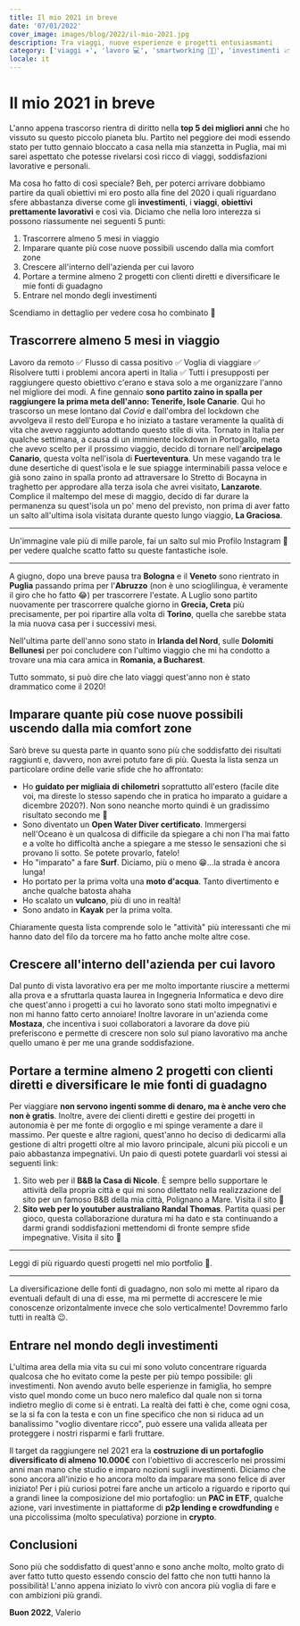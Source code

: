 ```yaml
---
title: Il mio 2021 in breve
date: '07/01/2022'
cover_image: images/blog/2022/il-mio-2021.jpg
description: Tra viaggi, nuove esperienze e progetti entusiasmanti
category: ['viaggi ✈️', 'lavoro 💻', 'smartworking 👨‍💻', 'investimenti 📈']
locale: it
---
```


# Il mio 2021 in breve

L'anno appena trascorso rientra di diritto nella **top 5 dei migliori anni** che ho vissuto su questo piccolo pianeta blu. Partito nel peggiore dei modi essendo stato per tutto gennaio bloccato a casa nella mia stanzetta in Puglia, mai mi sarei aspettato che potesse rivelarsi così ricco di viaggi, soddisfazioni lavorative e personali.

Ma cosa ho fatto di così speciale? Beh, per poterci arrivare dobbiamo partire da quali obiettivi mi ero posto alla fine del 2020 i quali riguardano sfere abbastanza diverse come gli **investimenti**, i **viaggi**, **obiettivi prettamente lavorativi** e così via. Diciamo che nella loro interezza si possono riassumente nei seguenti 5 punti:

1. Trascorrere almeno 5 mesi in viaggio
2. Imparare quante più cose nuove possibili uscendo dalla mia comfort zone
3. Crescere all'interno dell'azienda per cui lavoro
4. Portare a termine almeno 2 progetti con clienti diretti e diversificare le mie fonti di guadagno
5. Entrare nel mondo degli investimenti

Scendiamo in dettaglio per vedere cosa ho combinato 🧐

## Trascorrere almeno 5 mesi in viaggio

Lavoro da remoto ✅ Flusso di cassa positivo ✅ Voglia di viaggiare ✅ Risolvere tutti i problemi ancora aperti in Italia ✅
Tutti i presupposti per raggiungere questo obiettivo c'erano e stava solo a me organizzare l'anno nel migliore dei modi. A fine gennaio **sono partito zaino in spalla per raggiungere la prima meta dell'anno: Tenerife, Isole Canarie**. Qui ho trascorso un mese lontano dal _Covid_ e dall'ombra del lockdown che avvolgeva il resto dell'Europa e ho iniziato a tastare veramente la qualità di vita che avevo raggiunto adottando questo stile di vita. Tornato in Italia per qualche settimana, a causa di un imminente lockdown in Portogallo, meta che avevo scelto per il prossimo viaggio, decido di tornare nell'**arcipelago Canario**, questa volta nell'isola di **Fuerteventura**. Un mese vagando tra le dune desertiche di quest'isola e le sue spiagge interminabili passa veloce e già sono zaino in spalla pronto ad attraversare lo Stretto di Bocayna in traghetto per approdare alla terza isola che avrei visitato, **Lanzarote**. Complice il maltempo del mese di maggio, decido di far durare la permanenza su quest'isola un po' meno del previsto, non prima di aver fatto un salto all'ultima isola visitata durante questo lungo viaggio, **La Graciosa**.

<hr/>

Un'immagine vale più di mille parole, fai un salto sul mio <Link  href="https://www.instagram.com/the_wanderer_developer/" title="Instagram The Wanderer Developer">Profilo Instagram 🔗</Link> per vedere qualche scatto fatto su queste fantastiche isole.

<hr/>

A giugno, dopo una breve pausa tra **Bologna** e il **Veneto** sono rientrato in **Puglia** passando prima per l'**Abruzzo** (non è uno scioglilingua, è veramente il giro che ho fatto 😂) per trascorrere l'estate. A Luglio sono partito nuovamente per trascorrere qualche giorno in **Grecia, Creta** più precisamente, per poi ripartire alla volta di **Torino**, quella che sarebbe stata la mia nuova casa per i successivi mesi.

Nell'ultima parte dell'anno sono stato in **Irlanda del Nord**, sulle **Dolomiti Bellunesi** per poi concludere con l'ultimo viaggio che mi ha condotto a trovare una mia cara amica in **Romania, a Bucharest**.

Tutto sommato, si può dire che lato viaggi quest'anno non è stato drammatico come il 2020!

## Imparare quante più cose nuove possibili uscendo dalla mia comfort zone

Sarò breve su questa parte in quanto sono più che soddisfatto dei risultati raggiunti e, davvero, non avrei potuto fare di più. Questa la lista senza un particolare ordine delle varie sfide che ho affrontato:

- Ho **guidato per migliaia di chilometri** soprattutto all'estero (facile dite voi, ma direste lo stesso sapendo che in pratica ho imparato a guidare a dicembre 2020?). Non sono neanche morto quindi è un gradissimo risultato secondo me 🤣
- Sono diventato un **Open Water Diver certificato**. Immergersi nell'Oceano è un qualcosa di difficile da spiegare a chi non l'ha mai fatto e a volte ho difficoltà anche a spiegare a me stesso le sensazioni che si provano li sotto. Se potete provarlo, fatelo!
- Ho "imparato" a fare **Surf**. Diciamo, più o meno 😁...la strada è ancora lunga!
- Ho portato per la prima volta una **moto d'acqua**. Tanto divertimento e anche qualche batosta ahaha
- Ho scalato un **vulcano**, più di uno in realtà!
- Sono andato in **Kayak** per la prima volta.

Chiaramente questa lista comprende solo le "attività" più interessanti che mi hanno dato del filo da torcere ma ho fatto anche molte altre cose.

## Crescere all'interno dell'azienda per cui lavoro

Dal punto di vista lavorativo era per me molto importante riuscire a mettermi alla prova e a sfruttarla quasta laurea in Ingegneria Informatica e devo dire che quest'anno i progetti a cui ho lavorato sono stati molto impegnativi e non mi hanno fatto certo annoiare!
Inoltre lavorare in un'azienda come **Mostaza**, che incentiva i suoi collaboratori a lavorare da dove più preferiscono e permette di crescere non solo sul piano lavorativo ma anche quello umano è per me una grande soddisfazione.

## Portare a termine almeno 2 progetti con clienti diretti e diversificare le mie fonti di guadagno

Per viaggiare **non servono ingenti somme di denaro, ma è anche vero che non è gratis**. Inoltre, avere dei clienti diretti e gestire dei progetti in autonomia è per me fonte di orgoglio e mi spinge veramente a dare il massimo.
Per queste e altre ragioni, quest'anno ho deciso di dedicarmi alla gestione di altri progetti oltre al mio lavoro principale, alcuni più piccoli e un paio abbastanza impegnativi. Un paio di questi potete guardarli voi stessi ai seguenti link:

1. Sito web per il **B&B la Casa di Nicole**. È sempre bello supportare le attività della propria città e qui mi sono dilettato nella realizzazione del sito per un famoso B&B della mia città, Polignano a Mare. <Link  href="https://www.lacasadinicole.com/" title="B&B la Casa di Nicole">Visita il sito 🔗</Link>
2. **Sito web per lo youtuber australiano Randal Thomas**. Partita quasi per gioco, questa collaborazione duratura mi ha dato e sta continuando a darmi grandi soddisfazioni mettendomi di fronte sempre sfide impegnative. <Link  href="https://randy.gg/" title="Sito web randy.gg">Visita il sito 🔗</Link>

<hr/>

Leggi di più riguardo questi progetti <Link  href="https://www.thewandererdeveloper.com/en#Portfolio" title="Portfolio The Wanderer Developer">nel mio portfolio 🔗</Link>.

<hr/>

La diversificazione delle fonti di guadagno, non solo mi mette al riparo da eventuali default di una di esse, ma mi permette di accrescere le mie conoscenze orizontalmente invece che solo verticalmente! Dovremmo farlo tutti in realtà 😉.

## Entrare nel mondo degli investimenti

L'ultima area della mia vita su cui mi sono voluto concentrare riguarda qualcosa che ho evitato come la peste per più tempo possibile: gli investimenti. Non avendo avuto belle esperienze in famiglia, ho sempre visto quel mondo come un buco nero malefico dal quale non si torna indietro meglio di come si è entrati. La realtà dei fatti è che, come ogni cosa, se la si fa con la testa e con un fine specifico che non si riduca ad un banalissimo "voglio diventare ricco", può essere una valida alleata per proteggere i nostri risparmi e farli fruttare.

Il target da raggiungere nel 2021 era la **costruzione di un portafoglio diversificato di almeno 10.000€** con l'obiettivo di accrescerlo nei prossimi anni man mano che studio e imparo nozioni sugli investimenti. Diciamo che sono ancora all'inizio e ho ancora molto da imparare ma sono felice di aver iniziato!
Per i più curiosi potrei fare anche un articolo a riguardo e riporto qui a grandi linee la composizione del mio portafoglio: un **PAC in ETF**, qualche azione, vari investimente in piattaforme di **p2p lending e crowdfunding** e una piccolissima (molto speculativa) porzione in **crypto**.

## Conclusioni

Sono più che soddisfatto di quest'anno e sono anche molto, molto grato di aver fatto tutto questo essendo conscio del fatto che non tutti hanno la possibilità!
L'anno appena iniziato lo vivrò con ancora più voglia di fare e con ambizioni più grandi.

**Buon 2022**,
Valerio
